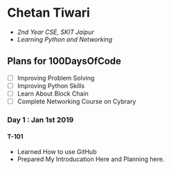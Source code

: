 # Chetan Tiwari
* *2nd Year CSE, SKIT Jaipur*
* *Learning Python and Networking*

## Plans for 100DaysOfCode
- [ ] Improving Problem Solving
- [ ] Improving Python Skills
- [ ] Learn About Block Chain
- [ ] Complete Networking Course on Cybrary

### Day 1 : Jan 1st 2019
#### T-101
* Learned How to use GitHub
* Prepared My Introducation Here and Planning here.
